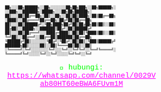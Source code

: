 
```ascii
██╗░░░██╗██████╗░░██╗░░░░░░░██╗██╗███╗░░██╗██████╗░  ░░███╗░░███████╗░█████╗░░░██╗██╗██████╗░
██║░░░██║██╔══██╗░██║░░██╗░░██║██║████╗░██║██╔══██╗  ░████║░░██╔════╝██╔══██╗░██╔╝██║██╔══██╗
██║░░░██║██████╔╝░╚██╗████╗██╔╝██║██╔██╗██║██║░░██║  ██╔██║░░█████╗░░███████║██╔╝░██║██████╔╝
██║░░░██║██╔═══╝░░░████╔═████║░██║██║╚████║██║░░██║  ╚═╝██║░░██╔══╝░░██╔══██║███████║██╔══██╗
╚██████╔╝██║░░░░░░░╚██╔╝░╚██╔╝░██║██║░╚███║██████╔╝  ███████╗██║░░░░░██║░░██║╚════██║██║░░██║
░╚═════╝░╚═╝░░░░░░░░╚═╝░░░╚═╝░░╚═╝╚═╝░░╚══╝╚═════╝░  ╚══════╝╚═╝░░░░░╚═╝░░╚═╝░░░░░╚═╝╚═╝░░╚═╝
```
<p align="center" style="font-family: 'Courier New', Courier, monospace; color: #00FF00; font-size: 24px;">
  🔧 hubungi: 
  <a href="https://whatsapp.com/channel/0029Vab80HT60eBWA6FUvm1M" style="color: #FF00FF; text-decoration: underline;">https://whatsapp.com/channel/0029Vab80HT60eBWA6FUvm1M</a>
</p>